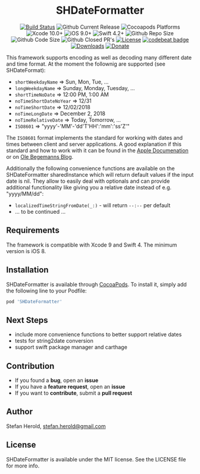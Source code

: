 <h1 align="center">SHDateFormatter</h1>

<p align="center">
  <a href="https://app.bitrise.io/app/79dbf282186be219"><img alt="Build Status" src="https://app.bitrise.io/app/79dbf282186be219/status.svg?token=1Q3QQ9SkwDwNLZ2j1X7n9Q&branch=develop" /></a>
  <img alt="Github Current Release" src="https://img.shields.io/github/release/blackjacx/SHDateFormatter.svg" /> 
  <img alt="Cocoapods Platforms" src="https://img.shields.io/cocoapods/p/SHDateFormatter.svg" />
  <img alt="Xcode 10.0+" src="https://img.shields.io/badge/Xcode-10.0%2B-blue.svg" />
  <img alt="iOS 9.0+" src="https://img.shields.io/badge/iOS-9.0%2B-blue.svg" />
  <img alt="Swift 4.2+" src="https://img.shields.io/badge/Swift-4.2%2B-orange.svg" />
  <img alt="Github Repo Size" src="https://img.shields.io/github/repo-size/blackjacx/SHDateFormatter.svg" />
  <img alt="Github Code Size" src="https://img.shields.io/github/languages/code-size/blackjacx/SHDateFormatter.svg" />
  <img alt="Github Closed PR's" src="https://img.shields.io/github/issues-pr-closed/blackjacx/SHDateFormatter.svg" />
  <!-- <a href="https://github.com/Carthage/Carthage"><img alt="Carthage compatible" src="https://img.shields.io/badge/Carthage-Compatible-brightgreen.svg?style=flat" /></a> -->
  <a href="https://github.com/Blackjacx/SHDateFormatter/blob/develop/LICENSE?raw=true"><img alt="License" src="https://img.shields.io/cocoapods/l/SHDateFormatter.svg?style=flat" /></a>
  <!-- <a href="https://codecov.io/gh/blackjacx/SHDateFormatter"><img alt="Codecov" src="https://codecov.io/gh/blackjacx/SHDateFormatter/branch/master/graph/badge.svg" /></a> -->
  <a href="https://codebeat.co/projects/github-com-blackjacx-shdateformatter-develop"><img alt="codebeat badge" src="https://codebeat.co/badges/c74826a3-8f8b-41da-8daf-2bdfecc2163e" /></a>  
  <a href="https://cocoapods.org/pods/SHDateFormatter"><img alt="Downloads" src="https://img.shields.io/cocoapods/dt/SHDateFormatter.svg?maxAge=3600&style=flat" /></a>
  <a href="https://www.paypal.me/STHEROLD"><img alt="Donate" src="https://img.shields.io/badge/Donate-PayPal-blue.svg"/></a>
</p>

This framework supports encoding as well as decoding many different date and time format. At the moment the follownig are supported (see SHDateFormat): 

* `shortWeekdayName`       => Sun, Mon, Tue, ...
* `longWeekdayName`        => Sunday, Monday, Tuesday, ...
* `shortTimeNoDate`        => 12:00 PM, 1:00 AM
* `noTimeShortDateNoYear`  => 12/31
* `noTimeShortDate`        => 12/02/2018
* `noTimeLongDate`         => December 2, 2018
* `noTimeRelativeDate`     => Today, Tomorrow, ...
* `ISO8601`                => "yyyy'-'MM'-'dd'T'HH':'mm':'ss'Z'"

The `ISO8601` format implements the standard for working with dates and times between client and server applications. A good explanation if this standard and how to work with it can be found in the [Apple Documenation](https://developer.apple.com/library/ios/qa/qa1480/_index.html) or on [Ole Begemanns Blog](http://oleb.net/blog/2011/11/working-with-date-and-time-in-cocoa-part-2/).

Additionally the following convenience functions are available on the SHDateFormatter sharedInstance which will return default values if the input date is nil. They allow to easily deal with optionals and can provide additional functionality like giving you a relative date instead of e.g. "yyyy/MM/dd":
* `localizedTimeStringFromDate(_:)` - will return `--:--` per default
* ... to be continued ...

## Requirements

The framework is compatible with Xcode 9 and Swift 4. The minimum version is iOS 8.

## Installation

SHDateFormatter is available through [CocoaPods](http://cocoapods.org). To install
it, simply add the following line to your Podfile:

```ruby
pod 'SHDateFormatter'
```

## Next Steps

* include more convenience functions to better support relative dates
* tests for string2date conversion
* support swift package manager and carthage

## Contribution

- If you found a **bug**, open an **issue**
- If you have a **feature request**, open an **issue**
- If you want to **contribute**, submit a **pull request**

## Author

Stefan Herold, stefan.herold@gmail.com

## License

SHDateFormatter is available under the MIT license. See the LICENSE file for more info.
